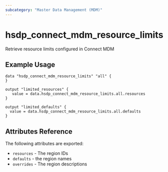 ```yaml
---
subcategory: "Master Data Management (MDM)"
---
```


# hsdp_connect_mdm_resource_limits

Retrieve resource limits configured in Connect MDM

## Example Usage

```hcl
data "hsdp_connect_mdm_resource_limits" "all" {
}
```

```hcl
output "limited_resources" {
   value = data.hsdp_connect_mdm_resource_limits.all.resources
}

output "limited_defaults" {
  value = data.hsdp_connect_mdm_resource_limits.all.defaults
}
```

## Attributes Reference

The following attributes are exported:

* `resources` - The region IDs
* `defaults` - the region names
* `overrides` - The region descriptions
